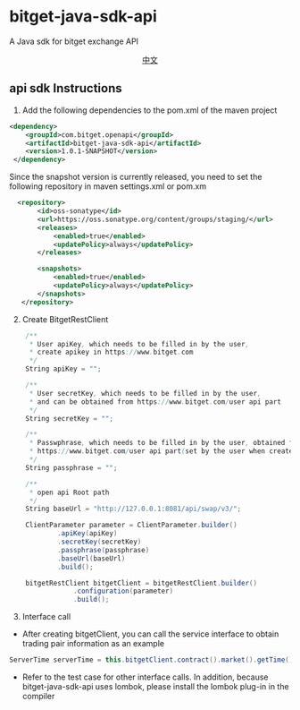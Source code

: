 # bitget-java-sdk-api

A Java sdk for bitget exchange API

<p align="center">
<a href="https://github.com/BitgetLimited/v3-bitget-api-sdk/blob/master/bitget-java-sdk-api/README.md">中文</a>
</p>

## api sdk Instructions

1. Add the following dependencies to the pom.xml of the maven project

```xml
<dependency>
    <groupId>com.bitget.openapi</groupId>
    <artifactId>bitget-java-sdk-api</artifactId>
    <version>1.0.1-SNAPSHOT</version>
 </dependency> 
```

Since the snapshot version is currently released, you need to set the following repository in maven settings.xml or pom.xm

```Xml
  <repository> 
       <id>oss-sonatype</id>
       <url>https://oss.sonatype.org/content/groups/staging/</url>
       <releases>
           <enabled>true</enabled>
           <updatePolicy>always</updatePolicy>
       </releases>

       <snapshots>
           <enabled>true</enabled>
           <updatePolicy>always</updatePolicy>
       </snapshots>
   </repository>
```



2. Create BitgetRestClient

```java
    /**
     * User apiKey, which needs to be filled in by the user, 
     * create apikey in https://www.bitget.com
     */
    String apiKey = "";

    /**
     * User secretKey, which needs to be filled in by the user, 
     * and can be obtained from https://www.bitget.com/user api part
     */
    String secretKey = "";

    /**
     * Passwphrase, which needs to be filled in by the user, obtained from
     * https://www.bitget.com/user api part(set by the user when created)
     */
    String passphrase = "";

    /**
     * open api Root path
     */
    String baseUrl = "http://127.0.0.1:8081/api/swap/v3/";

    ClientParameter parameter = ClientParameter.builder()
            .apiKey(apiKey)
            .secretKey(secretKey)
            .passphrase(passphrase)
            .baseUrl(baseUrl)
            .build();

    bitgetRestClient bitgetClient = bitgetRestClient.builder()
                .configuration(parameter)
                .build();
```



3. Interface call

-  After creating bitgetClient, you can call the service interface to obtain trading pair information as an example

```java
ServerTime serverTime = this.bitgetClient.contract().market().getTime()
```

- Refer to the test case for other interface calls. In addition, because bitget-java-sdk-api uses lombok, please install the lombok plug-in in the compiler

 